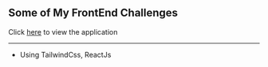 ## Some of My FrontEnd Challenges

Click [here](https://myfrontendchallenges.netlify.app/) to view the application

-----

- Using TailwindCss, ReactJs
